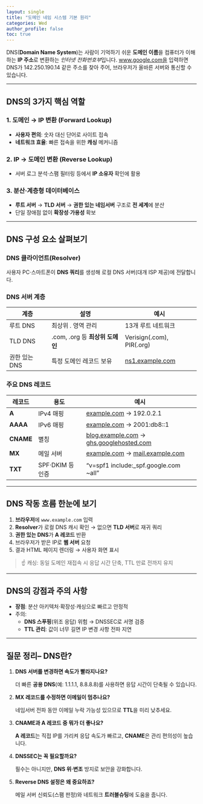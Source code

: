 ```yaml
---
layout: single
title: "도메인 네임 시스템 기본 원리"
categories: Wed
author_profile: false
toc: true
---
```


DNS(**Domain Name System**)는 사람이 기억하기 쉬운 **도메인 이름**을 컴퓨터가 이해하는 **IP 주소**로 변환하는 *인터넷 전화번호부*입니다. www.google.com을 입력하면 DNS가 142.250.190.14 같은 주소를 찾아 주어, 브라우저가 올바른 서버와 통신할 수 있습니다.

------

## DNS의 3가지 핵심 역할

### 1. 도메인 → IP 변환 (Forward Lookup)

- **사용자 편의**: 숫자 대신 단어로 사이트 접속
- **네트워크 효율**: 빠른 접속을 위한 **캐싱** 메커니즘

### 2. IP → 도메인 변환 (Reverse Lookup)

- 서버 로그 분석·스팸 필터링 등에서 **IP 소유자** 확인에 활용

### 3. 분산·계층형 데이터베이스

- **루트 서버** → **TLD 서버** → **권한 있는 네임서버** 구조로 **전 세계**에 분산
- 단일 장애점 없이 **확장성**·**가용성** 확보

------

## DNS 구성 요소 살펴보기

### DNS 클라이언트(Resolver)

사용자 PC·스마트폰이 **DNS 쿼리**를 생성해 로컬 DNS 서버(대개 ISP 제공)에 전달합니다.

### DNS 서버 계층

| 계층          | 설명                            | 예시                                      |
| ------------- | ------------------------------- | ----------------------------------------- |
| 루트 DNS      | 최상위 *.* 영역 관리            | 13개 루트 네트워크                        |
| TLD DNS       | .com, .org 등 **최상위 도메인** | Verisign(.com), PIR(.org)                 |
| 권한 있는 DNS | 특정 도메인 레코드 보유         | [ns1.example.com](http://ns1.example.com) |

### 주요 DNS 레코드

| 레코드    | 용도             | 예시                                                         |
| --------- | ---------------- | ------------------------------------------------------------ |
| **A**     | IPv4 매핑        | [example.com](http://example.com) → 192.0.2.1                |
| **AAAA**  | IPv6 매핑        | [example.com](http://example.com) → 2001:db8::1              |
| **CNAME** | 별칭             | [blog.example.com](http://blog.example.com) → [ghs.googlehosted.com](http://ghs.googlehosted.com) |
| **MX**    | 메일 서버        | [example.com](http://example.com) → [mail.example.com](http://mail.example.com) |
| **TXT**   | SPF·DKIM 등 인증 | “v=spf1 include:_spf.google.com ~all”                        |

------

## DNS 작동 흐름 한눈에 보기

1. **브라우저**에 `www.example.com` 입력
2. **Resolver**가 로컬 DNS 캐시 확인 → 없으면 **TLD 서버**로 재귀 쿼리
3. **권한 있는 DNS**가 **A 레코드** 반환
4. 브라우저가 받은 IP로 **웹 서버** 요청
5. 결과 HTML 페이지 렌더링 → 사용자 화면 표시

> ☝️ 캐싱: 동일 도메인 재접속 시 응답 시간 단축, TTL 만료 전까지 유지

------

## DNS의 강점과 주의 사항

- **장점**: 분산 아키텍처·확장성·캐싱으로 빠르고 안정적
- 주의:
  - **DNS 스푸핑**(위조 응답) 위험 → DNSSEC로 서명 검증
  - **TTL 관리**: 값이 너무 길면 IP 변경 사항 전파 지연

------

## 질문 정리– DNS란?

1. **DNS 서버를 변경하면 속도가 빨라지나요?**

   더 빠른 **공용 DNS**(예: 1.1.1.1, 8.8.8.8)를 사용하면 응답 시간이 단축될 수 있습니다.

2. **MX 레코드를 수정하면 이메일이 멈추나요?**

   네임서버 전파 동안 이메일 누락 가능성 있으므로 **TTL**을 미리 낮추세요.

3. **CNAME과 A 레코드 중 뭐가 더 좋나요?**

   **A 레코드**는 직접 IP를 가리켜 응답 속도가 빠르고, **CNAME**은 관리 편의성이 높습니다.

4. **DNSSEC는 꼭 필요할까요?**

   필수는 아니지만, **DNS 위·변조** 방지로 보안을 강화합니다.

5. **Reverse DNS 설정은 왜 중요하죠?**

   메일 서버 신뢰도(스팸 판정)와 네트워크 **트러블슈팅**에 도움을 줍니다.
